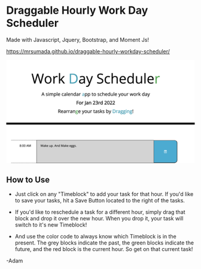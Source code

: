 # Draggable Hourly Work Day Scheduler

Made with Javascript, Jquery, Bootstrap, and Moment Js!

https://mrsumada.github.io/draggable-hourly-workday-scheduler/

<img width="1048" alt="work-scheduler-screenshot" src="assets/images/new-workday-screenshot.png">

## How to Use

* Just click on any "Timeblock" to add your task for that hour. If you'd like to save your tasks, hit a Save Button located to the right of the tasks. 

* If you'd like to reschedule a task for a different hour, simply drag that block and drop it over the new hour. When you drop it, your task will switch to it's new Timeblock!

* And use the color code to always know which Timeblock is in the present.  The grey blocks indicate the past, the green blocks indicate the future, and the red block is the current hour. So get on that current task!

-Adam
